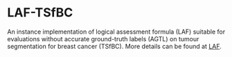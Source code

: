 # LAF-TSfBC
An instance implementation of logical assessment formula (LAF) suitable for evaluations without accurate ground-truth labels (AGTL) on tumour segmentation for breast cancer (TSfBC). More details can be found at [LAF](https://arxiv.org/abs/2110.11567).
